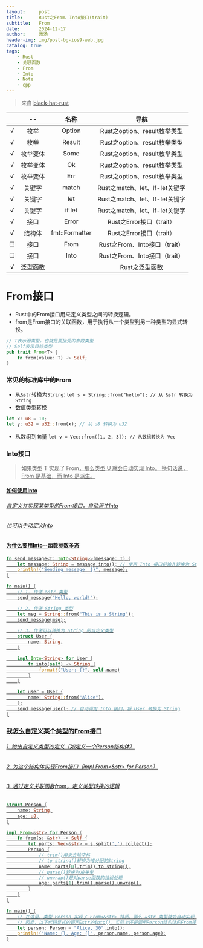 ```yaml
---
layout:     post
title:      Rust之From、Into接口(trait)
subtitle:   From
date:       2024-12-17
author:     汤汤
header-img: img/post-bg-ios9-web.jpg
catalog: true
tags:
    - Rust
    - 关联函数
    - From
    - Into
    - Note
    - cpp
---
```

> 来自 [black-hat-rust](https://github.com/skerkour/black-hat-rust) 

|   |--  |名称|导航|
|:-:|:-----:|:--------------:|:---:|
|√  |枚举    |Option|Rust之option、result枚举类型|
|√  |枚举    |Result|Rust之option、result枚举类型|
|√  |枚举变体|Some  |Rust之option、result枚举类型|
|√  |枚举变体|Ok    |Rust之option、result枚举类型|
|√  |枚举变体|Err   |Rust之option、result枚举类型|
|√  |关键字  |match |Rust之match、let、lf-let关键字|
|√  |关键字  |let   |Rust之match、let、lf-let关键字|
|√  |关键字  |if let|Rust之match、let、lf-let关键字|
|√  |接口    |Error |Rust之Error接口（trait）|
|√  |结构体  |fmt::Formatter|Rust之Error接口（trait）|
|☐ |接口    |From  |Rust之From、Into接口（trait）|
|☐ |接口    |Into  |Rust之From、Into接口（trait）|
|√  |泛型函数 |<T>  |Rust之泛型函数|


# From接口
+ Rust中的From接口用来定义类型之间的转换逻辑。  
+ from是From接口的关联函数，用于执行从一个类型到另一种类型的显式转换。

```rust
// T表示源类型，也就是要接受的参数类型
// Self表示目标类型
pub trait From<T> {
    fn from(value: T) -> Self;
}
```


### 常见的标准库中的From
+ 从`&str`转换为`String`: `let s = String::from("hello"); // 从 &str 转换为 String`
+ 数值类型转换

```rust
let x: u8 = 10;
let y: u32 = u32::from(x); // 从 u8 转换为 u32
```
+ 从数组到向量 `let v = Vec::from([1, 2, 3]); // 从数组转换为 Vec`

### Into接口
> 如果类型 T 实现了 From<U>，那么类型 U 就会自动实现 Into<T>。
> 换句话说，From 是基础，而 Into 是派生。

#### 如何使用Into
###### 自定义并实现某类型的From接口，自动派生Into
###### 也可以手动定义Into

#### 为什么要用Into--函数参数多态

```rust
fn send_message<T: Into<String>>(message: T) {
    let message: String = message.into(); // 使用 Into 接口将输入转换为 String
    println!("Sending message: {}", message);
}

fn main() {
    // 1. 传递 &str 类型
    send_message("Hello, world!");

    // 2. 传递 String 类型
    let msg = String::from("This is a String");
    send_message(msg);

    // 3. 传递可以转换为 String 的自定义类型
    struct User {
        name: String,
    }

    impl Into<String> for User {
        fn into(self) -> String {
            format!("User: {}", self.name)
        }
    }

    let user = User {
        name: String::from("Alice"),
    };
    send_message(user); // 自动调用 Into 接口，将 User 转换为 String
}
```


### 我怎么自定义某个类型的From接口
###### 1. 给出自定义类型的定义（如定义一个Person结构体）
###### 2. 为这个结构体实现From接口（impl From<&str> for Person）
###### 3. 通过定义关联函数from，定义类型转换的逻辑
```rust
struct Person {
    name: String,
    age: u8,
}

impl From<&str> for Person {
    fn from(s: &str) -> Self {
        let parts: Vec<&str> = s.split(',').collect();
        Person {
            // trim()用来去除空格
            // to_string()转换为堆分配的String
            name: parts[0].trim().to_string(),
            // parse()转换为U8类型
            // unwrap()是对parse函数的错误处理
            age: parts[1].trim().parse().unwrap(),
        }
    }
}

fn main() {
    // 在这里，类型 Person 实现了 From<&str> 特质，那么 &str 类型就会自动实现 Into<Person> 特质。
    // 因此，以下代码显式的调用&str的into()，实际上还是调用Person结构体的From接口
    let person: Person = "Alice, 30".into();
    println!("Name: {}, Age: {}", person.name, person.age);
}
```
